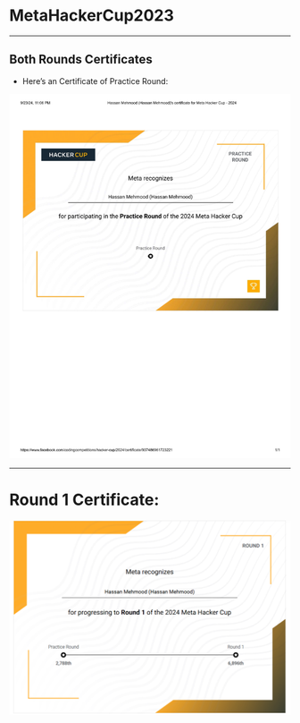 ﻿# MetaHackerCup2023

---
## Both Rounds Certificates

- Here’s an Certificate of Practice Round:

![A description of the image](PracticeRound.jpg)  

---
# Round 1 Certificate:
![A description of the image](Round_1_Certificate.png)  
